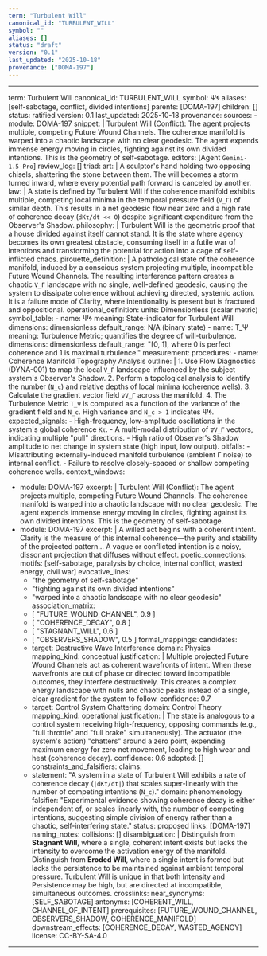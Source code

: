 ```yaml
---
term: "Turbulent Will"
canonical_id: "TURBULENT_WILL"
symbol: ""
aliases: []
status: "draft"
version: "0.1"
last_updated: "2025-10-18"
provenance: ["DOMA-197"]
---
```


---
term: Turbulent Will
canonical_id: TURBULENT_WILL
symbol: Ψ🌀
aliases: [self-sabotage, conflict, divided intentions]
parents: [DOMA-197]
children: []
status: ratified
version: 0.1
last_updated: 2025-10-18
provenance:
  sources:
    - module: DOMA-197
      snippet: |
        Turbulent Will (Conflict): The agent projects multiple, competing Future Wound Channels. The coherence manifold is warped into a chaotic landscape with no clear geodesic. The agent expends immense energy moving in circles, fighting against its own divided intentions. This is the geometry of self-sabotage.
  editors: [Agent `Gemini-1.5-Pro`]
  review_log: []
triad:
  art: |
    A sculptor's hand holding two opposing chisels, shattering the stone between them. The will becomes a storm turned inward, where every potential path forward is canceled by another.
  law: |
    A state is defined by Turbulent Will if the coherence manifold exhibits multiple, competing local minima in the temporal pressure field (`V_Γ`) of similar depth. This results in a net geodesic flow near zero and a high rate of coherence decay (`dKτ/dt << 0`) despite significant expenditure from the Observer's Shadow.
  philosophy: |
    Turbulent Will is the geometric proof that a house divided against itself cannot stand. It is the state where agency becomes its own greatest obstacle, consuming itself in a futile war of intentions and transforming the potential for action into a cage of self-inflicted chaos.
pirouette_definition: |
  A pathological state of the coherence manifold, induced by a conscious system projecting multiple, incompatible Future Wound Channels. The resulting interference pattern creates a chaotic `V_Γ` landscape with no single, well-defined geodesic, causing the system to dissipate coherence without achieving directed, systemic action. It is a failure mode of Clarity, where intentionality is present but is fractured and oppositional.
operational_definition:
  units: Dimensionless (scalar metric)
  symbol_table:
    - name: Ψ🌀
      meaning: State-indicator for Turbulent Will
      dimensions: dimensionless
      default_range: N/A (binary state)
    - name: T_Ψ
      meaning: Turbulence Metric; quantifies the degree of will-turbulence.
      dimensions: dimensionless
      default_range: "[0, 1], where 0 is perfect coherence and 1 is maximal turbulence."
  measurement:
    procedures:
      - name: Coherence Manifold Topography Analysis
        outline: |
          1. Use Flow Diagnostics (DYNA-001) to map the local `V_Γ` landscape influenced by the subject system's Observer's Shadow.
          2. Perform a topological analysis to identify the number (`N_c`) and relative depths of local minima (coherence wells).
          3. Calculate the gradient vector field `∇V_Γ` across the manifold.
          4. The Turbulence Metric `T_Ψ` is computed as a function of the variance of the gradient field and `N_c`. High variance and `N_c > 1` indicates Ψ🌀.
        expected_signals:
          - High-frequency, low-amplitude oscillations in the system's global coherence `Kτ`.
          - A multi-modal distribution of `∇V_Γ` vectors, indicating multiple "pull" directions.
          - High ratio of Observer's Shadow amplitude to net change in system state (high input, low output).
        pitfalls:
          - Misattributing externally-induced manifold turbulence (ambient Γ noise) to internal conflict.
          - Failure to resolve closely-spaced or shallow competing coherence wells.
context_windows:
  - module: DOMA-197
    excerpt: |
      Turbulent Will (Conflict): The agent projects multiple, competing Future Wound Channels. The coherence manifold is warped into a chaotic landscape with no clear geodesic. The agent expends immense energy moving in circles, fighting against its own divided intentions. This is the geometry of self-sabotage.
  - module: DOMA-197
    excerpt: |
      A willed act begins with a coherent intent. Clarity is the measure of this internal coherence—the purity and stability of the projected pattern... A vague or conflicted intention is a noisy, dissonant projection that diffuses without effect.
poetic_connections:
  motifs: [self-sabotage, paralysis by choice, internal conflict, wasted energy, civil war]
  evocative_lines:
    - "the geometry of self-sabotage"
    - "fighting against its own divided intentions"
    - "warped into a chaotic landscape with no clear geodesic"
  association_matrix:
    - [ "FUTURE_WOUND_CHANNEL", 0.9 ]
    - [ "COHERENCE_DECAY", 0.8 ]
    - [ "STAGNANT_WILL", 0.6 ]
    - [ "OBSERVERS_SHADOW", 0.5 ]
formal_mappings:
  candidates:
    - target: Destructive Wave Interference
      domain: Physics
      mapping_kind: conceptual
      justification: |
        Multiple projected Future Wound Channels act as coherent wavefronts of intent. When these wavefronts are out of phase or directed toward incompatible outcomes, they interfere destructively. This creates a complex energy landscape with nulls and chaotic peaks instead of a single, clear gradient for the system to follow.
      confidence: 0.7
    - target: Control System Chattering
      domain: Control Theory
      mapping_kind: operational
      justification: |
        The state is analogous to a control system receiving high-frequency, opposing commands (e.g., "full throttle" and "full brake" simultaneously). The actuator (the system's action) "chatters" around a zero point, expending maximum energy for zero net movement, leading to high wear and heat (coherence decay).
      confidence: 0.6
  adopted: []
constraints_and_falsifiers:
  claims:
    - statement: "A system in a state of Turbulent Will exhibits a rate of coherence decay (`|dKτ/dt|`) that scales super-linearly with the number of competing intentions (`N_c`)."
      domain: phenomenology
      falsifier: "Experimental evidence showing coherence decay is either independent of, or scales linearly with, the number of competing intentions, suggesting simple division of energy rather than a chaotic, self-interfering state."
      status: proposed
      links: [DOMA-197]
naming_notes:
  collisions: []
  disambiguation: |
    Distinguish from **Stagnant Will**, where a single, coherent intent exists but lacks the intensity to overcome the activation energy of the manifold.
    Distinguish from **Eroded Will**, where a single intent is formed but lacks the persistence to be maintained against ambient temporal pressure.
    Turbulent Will is unique in that both Intensity and Persistence may be high, but are directed at incompatible, simultaneous outcomes.
crosslinks:
  near_synonyms: [SELF_SABOTAGE]
  antonyms: [COHERENT_WILL, CHANNEL_OF_INTENT]
  prerequisites: [FUTURE_WOUND_CHANNEL, OBSERVERS_SHADOW, COHERENCE_MANIFOLD]
  downstream_effects: [COHERENCE_DECAY, WASTED_AGENCY]
license: CC-BY-SA-4.0
---